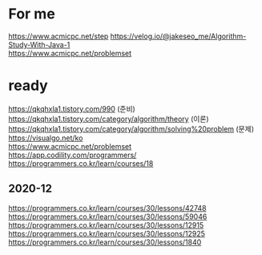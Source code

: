 # For me
https://www.acmicpc.net/step
https://velog.io/@jakeseo_me/Algorithm-Study-With-Java-1  
https://www.acmicpc.net/problemset
# ready
https://qkqhxla1.tistory.com/990  (준비)  
https://qkqhxla1.tistory.com/category/algorithm/theory  (이론)
https://qkqhxla1.tistory.com/category/algorithm/solving%20problem  (문제)  
https://visualgo.net/ko  
https://www.acmicpc.net/problemset
https://app.codility.com/programmers/  
https://programmers.co.kr/learn/courses/18  
  
  
## 2020-12
https://programmers.co.kr/learn/courses/30/lessons/42748  
https://programmers.co.kr/learn/courses/30/lessons/59046  
https://programmers.co.kr/learn/courses/30/lessons/12915  
https://programmers.co.kr/learn/courses/30/lessons/12925  
https://programmers.co.kr/learn/courses/30/lessons/1840




